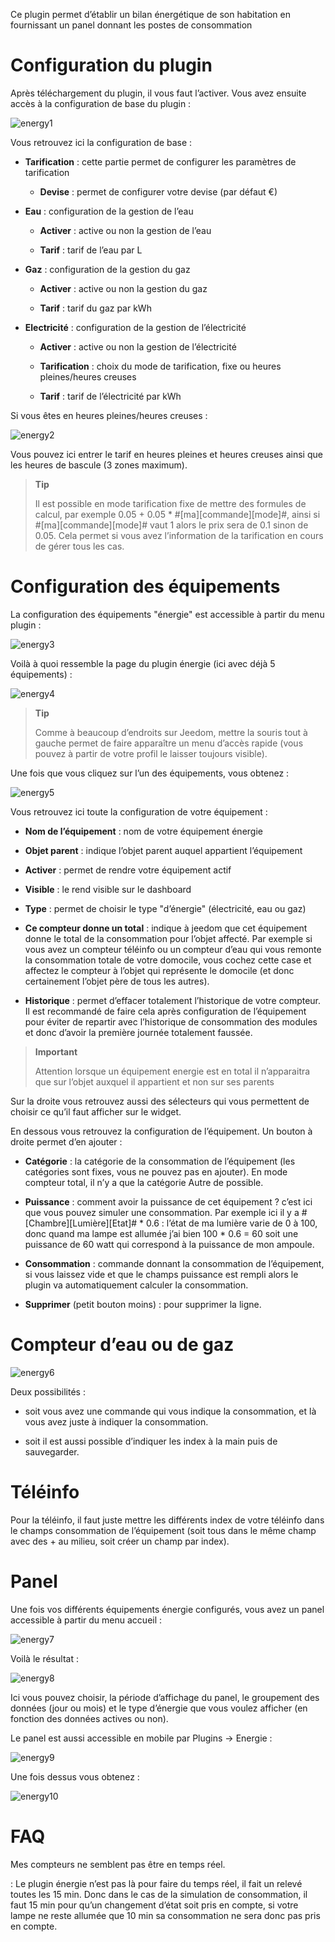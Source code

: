 Ce plugin permet d’établir un bilan énergétique de son habitation en
fournissant un panel donnant les postes de consommation

Configuration du plugin 
=======================

Après téléchargement du plugin, il vous faut l’activer. Vous avez
ensuite accès à la configuration de base du plugin :

![energy1](../images/energy1.PNG)

Vous retrouvez ici la configuration de base :

-   **Tarification** : cette partie permet de configurer les paramètres
    de tarification

    -   **Devise** : permet de configurer votre devise (par défaut €)

-   **Eau** : configuration de la gestion de l’eau

    -   **Activer** : active ou non la gestion de l’eau

    -   **Tarif** : tarif de l’eau par L

-   **Gaz** : configuration de la gestion du gaz

    -   **Activer** : active ou non la gestion du gaz

    -   **Tarif** : tarif du gaz par kWh

-   **Electricité** : configuration de la gestion de l’électricité

    -   **Activer** : active ou non la gestion de l’électricité

    -   **Tarification** : choix du mode de tarification, fixe ou heures
        pleines/heures creuses

    -   **Tarif** : tarif de l’électricité par kWh

Si vous êtes en heures pleines/heures creuses :

![energy2](../images/energy2.PNG)

Vous pouvez ici entrer le tarif en heures pleines et heures creuses
ainsi que les heures de bascule (3 zones maximum).

> **Tip**
>
> Il est possible en mode tarification fixe de mettre des formules de
> calcul, par exemple 0.05 + 0.05 \* \#\[ma\]\[commande\]\[mode\]\#,
> ainsi si \#\[ma\]\[commande\]\[mode\]\# vaut 1 alors le prix sera de
> 0.1 sinon de 0.05. Cela permet si vous avez l’information de la
> tarification en cours de gérer tous les cas.

Configuration des équipements 
=============================

La configuration des équipements "énergie" est accessible à partir du
menu plugin :

![energy3](../images/energy3.PNG)

Voilà à quoi ressemble la page du plugin énergie (ici avec déjà 5
équipements) :

![energy4](../images/energy4.PNG)

> **Tip**
>
> Comme à beaucoup d’endroits sur Jeedom, mettre la souris tout à gauche
> permet de faire apparaître un menu d’accès rapide (vous pouvez à
> partir de votre profil le laisser toujours visible).

Une fois que vous cliquez sur l’un des équipements, vous obtenez :

![energy5](../images/energy5.PNG)

Vous retrouvez ici toute la configuration de votre équipement :

-   **Nom de l’équipement** : nom de votre équipement énergie

-   **Objet parent** : indique l’objet parent auquel appartient
    l’équipement

-   **Activer** : permet de rendre votre équipement actif

-   **Visible** : le rend visible sur le dashboard

-   **Type** : permet de choisir le type "d’énergie" (électricité, eau
    ou gaz)

-   **Ce compteur donne un total** : indique à jeedom que cet équipement
    donne le total de la consommation pour l’objet affecté. Par exemple
    si vous avez un compteur téléinfo ou un compteur d’eau qui vous
    remonte la consommation totale de votre domocile, vous cochez cette
    case et affectez le compteur à l’objet qui représente le domocile
    (et donc certainement l’objet père de tous les autres).

-   **Historique** : permet d’effacer totalement l’historique de
    votre compteur. Il est recommandé de faire cela après configuration
    de l’équipement pour éviter de repartir avec l’historique de
    consommation des modules et donc d’avoir la première journée
    totalement faussée.

> **Important**
>
> Attention lorsque un équipement energie est en total il n’apparaitra
> que sur l’objet auxquel il appartient et non sur ses parents

Sur la droite vous retrouvez aussi des sélecteurs qui vous permettent de
choisir ce qu’il faut afficher sur le widget.

En dessous vous retrouvez la configuration de l’équipement. Un bouton à
droite permet d’en ajouter :

-   **Catégorie** : la catégorie de la consommation de l’équipement (les
    catégories sont fixes, vous ne pouvez pas en ajouter). En mode
    compteur total, il n’y a que la catégorie Autre de possible.

-   **Puissance** : comment avoir la puissance de cet équipement ? c’est
    ici que vous pouvez simuler une consommation. Par exemple ici il y a
    \#\[Chambre\]\[Lumière\]\[Etat\]\# \* 0.6 : l’état de ma lumière
    varie de 0 à 100, donc quand ma lampe est allumée j’ai bien 100 \*
    0.6 = 60 soit une puissance de 60 watt qui correspond à la puissance
    de mon ampoule.

-   **Consommation** : commande donnant la consommation de l’équipement,
    si vous laissez vide et que le champs puissance est rempli alors le
    plugin va automatiquement calculer la consommation.

-   **Supprimer** (petit bouton moins) : pour supprimer la ligne.

Compteur d’eau ou de gaz 
========================

![energy6](../images/energy6.PNG)

Deux possibilités :

-   soit vous avez une commande qui vous indique la consommation, et là
    vous avez juste à indiquer la consommation.

-   soit il est aussi possible d’indiquer les index à la main puis
    de sauvegarder.

Téléinfo 
========

Pour la téléinfo, il faut juste mettre les différents index de votre
téléinfo dans le champs consommation de l’équipement (soit tous dans le
même champ avec des + au milieu, soit créer un champ par index).

Panel 
=====

Une fois vos différents équipements énergie configurés, vous avez un
panel accessible à partir du menu accueil :

![energy7](../images/energy7.PNG)

Voilà le résultat :

![energy8](../images/energy8.PNG)

Ici vous pouvez choisir, la période d’affichage du panel, le groupement
des données (jour ou mois) et le type d’énergie que vous voulez afficher
(en fonction des données actives ou non).

Le panel est aussi accessible en mobile par Plugins → Energie :

![energy9](../images/energy9.PNG)

Une fois dessus vous obtenez :

![energy10](../images/energy10.PNG)

FAQ 
===

Mes compteurs ne semblent pas être en temps réel.

:   Le plugin énergie n’est pas là pour faire du temps réel, il fait un
    relevé toutes les 15 min. Donc dans le cas de la simulation de
    consommation, il faut 15 min pour qu’un changement d’état soit pris
    en compte, si votre lampe ne reste allumée que 10 min sa
    consommation ne sera donc pas pris en compte.


